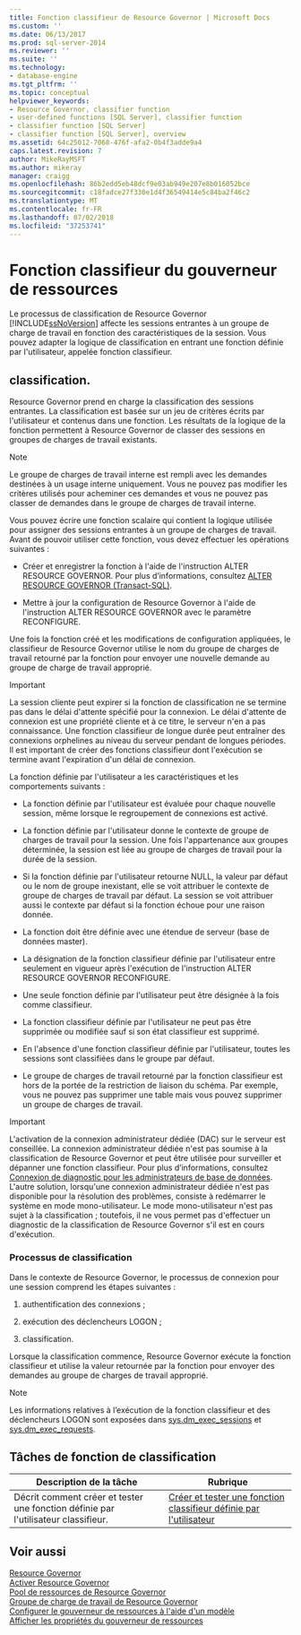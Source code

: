 ```yaml
---
title: Fonction classifieur de Resource Governor | Microsoft Docs
ms.custom: ''
ms.date: 06/13/2017
ms.prod: sql-server-2014
ms.reviewer: ''
ms.suite: ''
ms.technology:
- database-engine
ms.tgt_pltfrm: ''
ms.topic: conceptual
helpviewer_keywords:
- Resource Governor, classifier function
- user-defined functions [SQL Server], classifier function
- classifier function [SQL Server]
- classifier function [SQL Server], overview
ms.assetid: 64c25012-7068-476f-afa2-0b4f3adde9a4
caps.latest.revision: 7
author: MikeRayMSFT
ms.author: mikeray
manager: craigg
ms.openlocfilehash: 86b2edd5eb48dcf9e03ab949e207e8b016052bce
ms.sourcegitcommit: c18fadce27f330e1d4f36549414e5c84ba2f46c2
ms.translationtype: MT
ms.contentlocale: fr-FR
ms.lasthandoff: 07/02/2018
ms.locfileid: "37253741"
---
```

# <a name="resource-governor-classifier-function"></a>Fonction classifieur du gouverneur de ressources
  Le processus de classification de Resource Governor [!INCLUDE[ssNoVersion](../../includes/ssnoversion-md.md)] affecte les sessions entrantes à un groupe de charge de travail en fonction des caractéristiques de la session. Vous pouvez adapter la logique de classification en entrant une fonction définie par l'utilisateur, appelée fonction classifieur.  
  
## <a name="classification"></a>classification.  
 Resource Governor prend en charge la classification des sessions entrantes. La classification est basée sur un jeu de critères écrits par l'utilisateur et contenus dans une fonction. Les résultats de la logique de la fonction permettent à Resource Governor de classer des sessions en groupes de charges de travail existants.  
  
> [!NOTE]  
>  Le groupe de charges de travail interne est rempli avec les demandes destinées à un usage interne uniquement. Vous ne pouvez pas modifier les critères utilisés pour acheminer ces demandes et vous ne pouvez pas classer de demandes dans le groupe de charges de travail interne.  
  
 Vous pouvez écrire une fonction scalaire qui contient la logique utilisée pour assigner des sessions entrantes à un groupe de charges de travail. Avant de pouvoir utiliser cette fonction, vous devez effectuer les opérations suivantes :  
  
-   Créer et enregistrer la fonction à l'aide de l'instruction ALTER RESOURCE GOVERNOR. Pour plus d’informations, consultez [ALTER RESOURCE GOVERNOR &#40;Transact-SQL&#41;](/sql/t-sql/statements/alter-resource-governor-transact-sql).  
  
-   Mettre à jour la configuration de Resource Governor à l'aide de l'instruction ALTER RESOURCE GOVERNOR avec le paramètre RECONFIGURE.  
  
 Une fois la fonction créé et les modifications de configuration appliquées, le classifieur de Resource Governor utilise le nom du groupe de charges de travail retourné par la fonction pour envoyer une nouvelle demande au groupe de charge de travail approprié.  
  
> [!IMPORTANT]  
>  La session cliente peut expirer si la fonction de classification ne se termine pas dans le délai d'attente spécifié pour la connexion. Le délai d'attente de connexion est une propriété cliente et à ce titre, le serveur n'en a pas connaissance. Une fonction classifieur de longue durée peut entraîner des connexions orphelines au niveau du serveur pendant de longues périodes. Il est important de créer des fonctions classifieur dont l'exécution se termine avant l'expiration d'un délai de connexion.  
  
 La fonction définie par l'utilisateur a les caractéristiques et les comportements suivants :  
  
-   La fonction définie par l'utilisateur est évaluée pour chaque nouvelle session, même lorsque le regroupement de connexions est activé.  
  
-   La fonction définie par l'utilisateur donne le contexte de groupe de charges de travail pour la session. Une fois l'appartenance aux groupes déterminée, la session est liée au groupe de charges de travail pour la durée de la session.  
  
-   Si la fonction définie par l'utilisateur retourne NULL, la valeur par défaut ou le nom de groupe inexistant, elle se voit attribuer le contexte de groupe de charges de travail par défaut. La session se voit attribuer aussi le contexte par défaut si la fonction échoue pour une raison donnée.  
  
-   La fonction doit être définie avec une étendue de serveur (base de données master).  
  
-   La désignation de la fonction classifieur définie par l'utilisateur entre seulement en vigueur après l'exécution de l'instruction ALTER RESOURCE GOVERNOR RECONFIGURE.  
  
-   Une seule fonction définie par l'utilisateur peut être désignée à la fois comme classifieur.  
  
-   La fonction classifieur définie par l'utilisateur ne peut pas être supprimée ou modifiée sauf si son état classifieur est supprimé.  
  
-   En l'absence d'une fonction classifieur définie par l'utilisateur, toutes les sessions sont classifiées dans le groupe par défaut.  
  
-   Le groupe de charges de travail retourné par la fonction classifieur est hors de la portée de la restriction de liaison du schéma. Par exemple, vous ne pouvez pas supprimer une table mais vous pouvez supprimer un groupe de charges de travail.  
  
> [!IMPORTANT]  
>  L'activation de la connexion administrateur dédiée (DAC) sur le serveur est conseillée. La connexion administrateur dédiée n'est pas soumise à la classification de Resource Governor et peut être utilisée pour surveiller et dépanner une fonction classifieur. Pour plus d’informations, consultez [Connexion de diagnostic pour les administrateurs de base de données](../../database-engine/configure-windows/diagnostic-connection-for-database-administrators.md). L'autre solution, lorsqu'une connexion administrateur dédiée n'est pas disponible pour la résolution des problèmes, consiste à redémarrer le système en mode mono-utilisateur. Le mode mono-utilisateur n'est pas sujet à la classification ; toutefois, il ne vous permet pas d'effectuer un diagnostic de la classification de Resource Governor s'il est en cours d'exécution.  
  
### <a name="classification-process"></a>Processus de classification  
 Dans le contexte de Resource Governor, le processus de connexion pour une session comprend les étapes suivantes :  
  
1.  authentification des connexions ;  
  
2.  exécution des déclencheurs LOGON ;  
  
3.  classification.  
  
 Lorsque la classification commence, Resource Governor exécute la fonction classifieur et utilise la valeur retournée par la fonction pour envoyer des demandes au groupe de charges de travail approprié.  
  
> [!NOTE]  
>  Les informations relatives à l’exécution de la fonction classifieur et des déclencheurs LOGON sont exposées dans [sys.dm_exec_sessions](/sql/relational-databases/system-dynamic-management-views/sys-dm-exec-sessions-transact-sql) et [sys.dm_exec_requests](/sql/relational-databases/system-dynamic-management-views/sys-dm-exec-requests-transact-sql).  
  
## <a name="classification-function-tasks"></a>Tâches de fonction de classification  
  
|Description de la tâche|Rubrique|  
|----------------------|-----------|  
|Décrit comment créer et tester une fonction définie par l'utilisateur classifieur.|[Créer et tester une fonction classifieur définie par l'utilisateur](create-and-test-a-classifier-user-defined-function.md)|  
  
## <a name="see-also"></a>Voir aussi  
 [Resource Governor](resource-governor.md)   
 [Activer Resource Governor](enable-resource-governor.md)   
 [Pool de ressources de Resource Governor](resource-governor-resource-pool.md)   
 [Groupe de charge de travail de Resource Governor](resource-governor-workload-group.md)   
 [Configurer le gouverneur de ressources à l'aide d'un modèle](configure-resource-governor-using-a-template.md)   
 [Afficher les propriétés du gouverneur de ressources](view-resource-governor-properties.md)  
  
  
